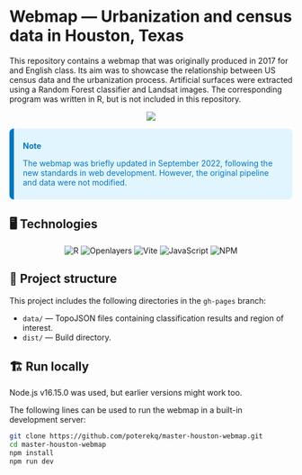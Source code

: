# Webmap — Urbanization and census data in Houston, Texas

This repository contains a webmap that was originally produced in 2017 for and English class. Its aim was to showcase the relationship between US census data and the urbanization process. Artificial surfaces were extracted using a Random Forest classifier and Landsat images. The corresponding program was written in R, but is not included in this repository.

<p align="center">
	<a href="https://poterekq.github.io/master-houston-webmap/">
		<img src="https://img.shields.io/badge/-🌍_ACCESS_WEBMAP_-e0f7fa?style=for-the-badge">
	</a>
</p>

<div class="warning" style='background-color:#e1f5fe; color: #0277bd; border-left: solid #0277bd 8px; border-radius: 8px; padding: 8px 16px;'>
    <span>
        <p style='margin-top:1em;'><strong>Note</strong></p>
        <p>
        The webmap was briefly updated in September 2022, following the new standards in web development. However, the original pipeline and data were not modified.
        </p>
    </span>
</div>

## 🖥️ Technologies

<p align="center">
	<img alt="R" src="https://img.shields.io/badge/-r-276DC3?style=for-the-badge&logo=r&logoColor=white">
	<img alt="Openlayers" src="https://img.shields.io/badge/-Openlayers-039be5?style=for-the-badge&logo=openlayers&logoColor=white">
	<img alt="Vite" src="https://img.shields.io/badge/-Vite-646CFF?style=for-the-badge&logo=vite&logoColor=white">
	<img alt="JavaScript" src="https://img.shields.io/badge/-javascript-fdd835?style=for-the-badge&logo=javascript&logoColor=black">
	<img alt="NPM" src="https://img.shields.io/badge/-npm-e53935?style=for-the-badge&logo=npm&logoColor=white">
</p>

## 📁 Project structure

This project includes the following directories in the `gh-pages` branch:

- `data/` — TopoJSON files containing classification results and region of interest.
- `dist/` — Build directory.

## 🏗️ Run locally

Node.js v16.15.0 was used, but earlier versions might work too.

The following lines can be used to run the webmap in a built-in development server:

```bash
git clone https://github.com/poterekq/master-houston-webmap.git
cd master-houston-webmap
npm install
npm run dev
```